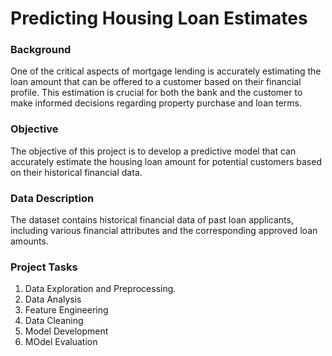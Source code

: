 # Predicting Housing Loan Estimates

### Background
One of the critical aspects of mortgage lending is accurately estimating the loan amount that can be offered to a customer based on their financial profile. This estimation is crucial for both the bank and the customer to make informed decisions regarding property purchase and loan terms.

### Objective
The objective of this project is to develop a predictive model that can accurately estimate the housing loan amount for potential customers based on their historical financial data. 

### Data Description
The dataset contains historical financial data of past loan applicants, including various financial attributes and the corresponding approved loan amounts. 

### Project Tasks
1. Data Exploration and Preprocessing.
2. Data Analysis
3. Feature Engineering
4. Data Cleaning
5. Model Development
6. MOdel Evaluation 
